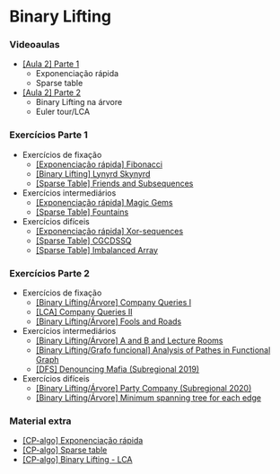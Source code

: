 Binary Lifting
====================================

### Videoaulas

- [[Aula 2] Parte 1](https://www.youtube.com/watch?v=HS18OQw3yO8)
    - Exponenciação rápida
    - Sparse table
- [[Aula 2] Parte 2]()
    - Binary Lifting na árvore
    - Euler tour/LCA

### Exercícios Parte 1

- Exercícios de fixação
    - [[Exponenciação rápida] Fibonacci](https://codeforces.com/gym/102644/problem/C)
    - [[Binary Lifting] Lynyrd Skynyrd](https://codeforces.com/problemset/problem/1142/B)
    - [[Sparse Table] Friends and Subsequences](https://codeforces.com/problemset/problem/689/D)
- Exercícios intermediários
    - [[Exponenciação rápida] Magic Gems](https://codeforces.com/contest/1117/problem/D)
    - [[Sparse Table] Fountains](https://codeforces.com/contest/799/problem/C)
- Exercícios difíceis
    - [[Exponenciação rápida] Xor-sequences](https://codeforces.com/contest/691/problem/E)
    - [[Sparse Table] CGCDSSQ](https://codeforces.com/contest/475/problem/D)
    - [[Sparse Table] Imbalanced Array](https://codeforces.com/contest/817/problem/D)


### Exercícios Parte 2

- Exercícios de fixação
    - [[Binary Lifting/Árvore] Company Queries I](https://cses.fi/problemset/task/1687)
    - [[LCA] Company Queries II](https://cses.fi/problemset/task/1688)
    - [[Binary Lifting/Árvore] Fools and Roads](https://codeforces.com/contest/191/problem/C)
- Exercícios intermediários
    - [[Binary Lifting/Árvore] A and B and Lecture Rooms](https://codeforces.com/contest/519/problem/E)
    - [[Binary Lifting/Grafo funcional] Analysis of Pathes in Functional Graph](https://codeforces.com/contest/702/problem/E)
    - [[DFS] Denouncing Mafia (Subregional 2019)](https://codeforces.com/gym/102346/problem/D)
- Exercícios difíceis
    - [[Binary Lifting/Árvore] Party Company (Subregional 2020)](https://codeforces.com/gym/102861/problem/E)
    - [[Binary Lifting/Árvore] Minimum spanning tree for each edge](https://codeforces.com/contest/609/problem/E)

### Material extra

- [[CP-algo] Exponenciação rápida](https://cp-algorithms.com/algebra/binary-exp.html)
- [[CP-algo] Sparse table](https://cp-algorithms.com/data_structures/sparse-table.html)
- [[CP-algo] Binary Lifting - LCA](https://cp-algorithms.com/graph/lca_binary_lifting.html)
